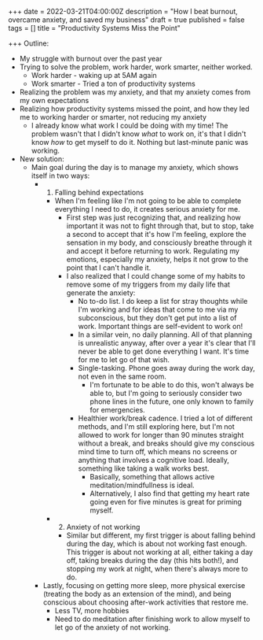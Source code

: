 +++
date = 2022-03-21T04:00:00Z
description = "How I beat burnout, overcame anxiety, and saved my business"
draft = true
published = false
tags = []
title = "Productivity Systems Miss the Point"

+++
Outline:

* My struggle with burnout over the past year
* Trying to solve the problem, work harder, work smarter, neither worked.
  * Work harder - waking up at 5AM again
  * Work smarter - Tried a ton of productivity systems
* Realizing the problem was my anxiety, and that my anxiety comes from my own expectations
* Realizing how productivity systems missed the point, and how they led me to working harder or smarter, not reducing my anxiety
  * I already know what work I could be doing with my time! The problem wasn't that I didn't know _what_ to work on, it's that I didn't know _how_ to get myself to do it. Nothing but last-minute panic was working.
* New solution:
  * Main goal during the day is to manage my anxiety, which shows itself in two ways:
    * 1. Falling behind expectations
      * When I'm feeling like I'm not going to be able to complete everything I need to do, it creates serious anxiety for me. 
        * First step was just recognizing that, and realizing how important it was not to fight through that, but to stop, take a second to accept that it's how I'm feeling, explore the sensation in my body, and consciously breathe through it and accept it before returning to work. Regulating my emotions, especially my anxiety, helps it not grow to the point that I can't handle it.
        * I also realized that I could change some of my habits to remove some of my triggers from my daily life that generate the anxiety:
          * No to-do list. I do keep a list for stray thoughts while I'm working and for ideas that come to me via my subconscious, but they don't get put into a list of work. Important things are self-evident to work on!
          * In a similar vein, no daily planning. All of that planning is unrealistic anyway, after over a year it's clear that I'll never be able to get done everything I want. It's time for me to let go of that wish. 
          * Single-tasking. Phone goes away during the work day, not even in the same room. 
            * I'm fortunate to be able to do this, won't always be able to, but I'm going to seriously consider two phone lines in the future, one only known to family for emergencies.
          * Healthier work/break cadence. I tried a lot of different methods, and I'm still exploring here, but I'm not allowed to work for longer than 90 minutes straight without a break, and breaks should give my conscious mind time to turn off, which means no screens or anything that involves a cognitive load. Ideally, something like taking a walk works best. 
            * Basically, something that allows active meditation/mindfullness is ideal.
            * Alternatively, I also find that getting my heart rate going even for five minutes is great for priming myself.
      * 2. Anxiety of not working
        * Similar but different, my first trigger is about falling behind during the day, which is about not working fast enough. This trigger is about not working at all, either taking a day off, taking breaks during the day (this hits both!), and stopping my work at night, when there's always more to do.
    * Lastly, focusing on getting more sleep, more physical exercise (treating the body as an extension of the mind), and being conscious about choosing after-work activities that restore me.
      * Less TV, more hobbies
      * Need to do meditation after finishing work to allow myself to let go of the anxiety of not working.